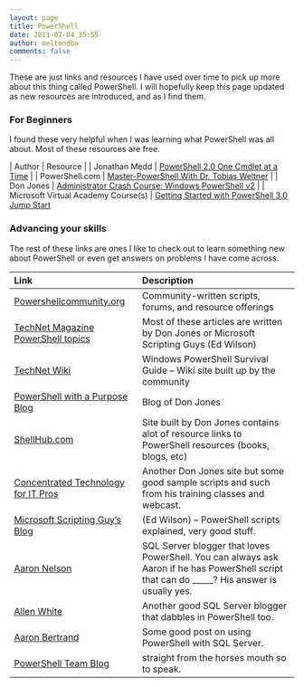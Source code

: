 ```yaml
---
layout: page
title: PowerShell
date: 2011-07-04 15:55
author: meltondba
comments: false
---
```


These are just links and resources I have used over time to pick up more about this thing called PowerShell. I will hopefully keep this page updated as new resources are introduced, and as I find them.

### For Beginners

I found these very helpful when I was learning what PowerShell was all about. Most of these resources are free.

| Author | Resource |
| Jonathan Medd | [PowerShell 2.0 One Cmdlet at a Time](http://www.jonathanmedd.net/2010/09/powershell-2-0-one-cmdlet-at-a-time-available-as-pdf-download.html) |
| PowerShell.com | [Master-PowerShell With Dr. Tobias Weltner](http://powershell.com/cs/blogs/ebook/default.aspx) |
| Don Jones | [Administrator Crash Course: Windows PowerShell v2](http://nexus.realtimepublishers.com/accwp.php) |
| Microsoft Virtual Academy Course(s) | [Getting Started with PowerShell 3.0 Jump Start](http://www.microsoftvirtualacademy.com/training-courses/getting-started-with-powershell-3-0-jump-start)

### Advancing your skills

The rest of these links are ones I like to check out to learn something new about PowerShell or even get answers on problems I have come across.

| Link | Description |
| :--------------- | :---------------------------------------------------------------------- |
| [Powershellcommunity.org](http://www.powershellcommunity.org/Home.aspx) | Community-written scripts, forums, and resource offerings |
| [TechNet Magazine PowerShell topics](http://technet.microsoft.com/en-us/magazine/ff628330.aspx?sdmr=script&amp;sdmi=topics) | Most of these articles are written by Don Jones or Microsoft Scripting Guys (Ed Wilson) |
| [TechNet Wiki](http://social.technet.microsoft.com/wiki/contents/articles/windows-powershell-survival-guide.aspx) | Windows PowerShell Survival Guide</a> – Wiki site built up by the community |
| [PowerShell with a Purpose Blog](http://www.windowsitpro.com/blog/powershell-with-a-purpose-blog-36/) | Blog of Don Jones |
| [ShellHub.com](http://shellhub.com/) | Site built by Don Jones contains alot of resource links to PowerShell resources (books, blogs, etc) |
| [Concentrated Technology for IT Pros](http://itpro.concentratedtech.com/) | Another Don Jones site but some good sample scripts and such from his training classes and webcast.
| [Microsoft Scripting Guy’s Blog](http://blogs.technet.com/b/heyscriptingguy/) | (Ed Wilson) – PowerShell scripts explained, very good stuff. |
| [Aaron Nelson](http://sqlvariant.com/wordpress/index.php/powershell-links/) | SQL Server blogger that loves PowerShell. You can always ask Aaron if he has PowerShell script that can do _____? His answer is usually yes. |
| [Allen White](http://sqlblog.com/blogs/allen_white/archive/tags/PowerShell/default.aspx) | Another good SQL Server blogger that dabbles in PowerShell too. |
| [Aaron Bertrand](http://sqlblog.com/blogs/aaron_bertrand/archive/tags/PowerShell/default.aspx) | Some good post on using PowerShell with SQL Server. |
| [PowerShell Team Blog](http://blogs.msdn.com/b/powershell/) | straight from the horses mouth so to speak. |
